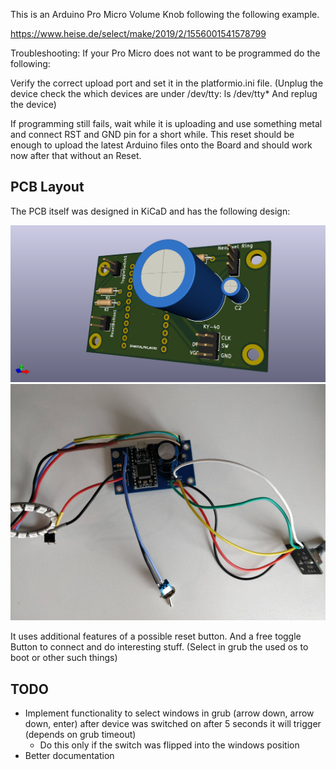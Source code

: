 This is an Arduino Pro Micro Volume Knob following the following example.

https://www.heise.de/select/make/2019/2/1556001541578799

Troubleshooting:
If your Pro Micro does not want to be programmed do the following:

Verify the correct upload port and set it in the platformio.ini file.
(Unplug the device check the which devices are under /dev/tty:
    ls /dev/tty*
And replug the device)

If programming still fails, wait while it is uploading and use something metal and connect RST and GND pin for a short while. This reset should be enough to upload the latest Arduino files onto the Board and should work now after that without an Reset.

PCB Layout
------------------

The PCB itself was designed in KiCaD and has the following design:

![3dView]( ./pcb/pro_micro.png )
![soldered]( ./image.jpg )


It uses additional features of a possible reset button.
And a free toggle Button to connect and do interesting stuff. (Select in grub the used os to boot or other such things)


TODO
-------------------

* Implement functionality to select windows in grub (arrow down, arrow down, enter) after device was switched on after 5 seconds it will trigger (depends on grub timeout)
    * Do this only if the switch was flipped into the windows position
* Better documentation
